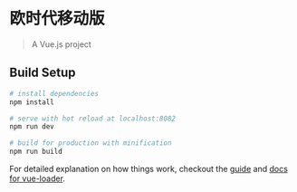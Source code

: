 # 欧时代移动版

> A Vue.js project

## Build Setup

``` bash
# install dependencies
npm install

# serve with hot reload at localhost:8082
npm run dev

# build for production with minification
npm run build
```

For detailed explanation on how things work, checkout the [guide](https://github.com/vuejs-templates/webpack#vue-webpack-boilerplate) and [docs for vue-loader](http://vuejs.github.io/vue-loader).
